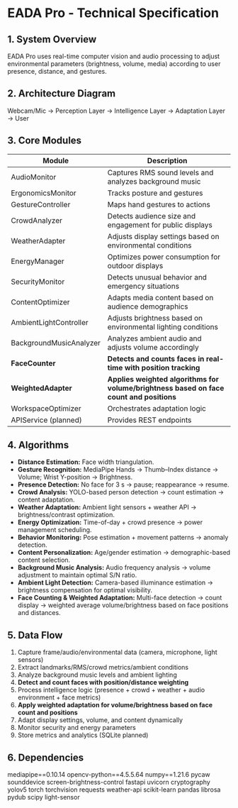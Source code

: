 # EADA Pro - Technical Specification

## 1. System Overview
EADA Pro uses real-time computer vision and audio processing to adjust environmental parameters (brightness, volume, media) according to user presence, distance, and gestures.

## 2. Architecture Diagram

Webcam/Mic → Perception Layer → Intelligence Layer → Adaptation Layer → User

## 3. Core Modules
| Module | Description |
|---------|-------------|
| AudioMonitor | Captures RMS sound levels and analyzes background music |
| ErgonomicsMonitor | Tracks posture and gestures |
| GestureController | Maps hand gestures to actions |
| CrowdAnalyzer | Detects audience size and engagement for public displays |
| WeatherAdapter | Adjusts display settings based on environmental conditions |
| EnergyManager | Optimizes power consumption for outdoor displays |
| SecurityMonitor | Detects unusual behavior and emergency situations |
| ContentOptimizer | Adapts media content based on audience demographics |
| AmbientLightController | Adjusts brightness based on environmental lighting conditions |
| BackgroundMusicAnalyzer | Analyzes ambient audio and adjusts volume accordingly |
| **FaceCounter** | **Detects and counts faces in real-time with position tracking** |
| **WeightedAdapter** | **Applies weighted algorithms for volume/brightness based on face count and positions** |
| WorkspaceOptimizer | Orchestrates adaptation logic |
| APIService (planned) | Provides REST endpoints |

## 4. Algorithms

- **Distance Estimation:** Face width triangulation.
- **Gesture Recognition:** MediaPipe Hands → Thumb–Index distance → Volume; Wrist Y-position → Brightness.
- **Presence Detection:** No face for 3 s → pause; reappearance → resume.
- **Crowd Analysis:** YOLO-based person detection → count estimation → content adaptation.
- **Weather Adaptation:** Ambient light sensors + weather API → brightness/contrast optimization.
- **Energy Optimization:** Time-of-day + crowd presence → power management scheduling.
- **Behavior Monitoring:** Pose estimation + movement patterns → anomaly detection.
- **Content Personalization:** Age/gender estimation → demographic-based content selection.
- **Background Music Analysis:** Audio frequency analysis → volume adjustment to maintain optimal S/N ratio.
- **Ambient Light Detection:** Camera-based illuminance estimation → brightness compensation for optimal visibility.
- **Face Counting & Weighted Adaptation:** Multi-face detection → count display → weighted average volume/brightness based on face positions and distances.

## 5. Data Flow
1. Capture frame/audio/environmental data (camera, microphone, light sensors)
2. Extract landmarks/RMS/crowd metrics/ambient conditions
3. Analyze background music levels and ambient lighting
4. **Detect and count faces with position/distance weighting**
5. Process intelligence logic (presence + crowd + weather + audio environment + face metrics)
6. **Apply weighted adaptation for volume/brightness based on face count and positions**
7. Adapt display settings, volume, and content dynamically
8. Monitor security and energy parameters
9. Store metrics and analytics (SQLite planned)

## 6. Dependencies
mediapipe==0.10.14
opencv-python==4.5.5.64
numpy==1.21.6
pycaw
sounddevice
screen-brightness-control
fastapi
uvicorn
cryptography
yolov5
torch
torchvision
requests
weather-api
scikit-learn
pandas
librosa
pydub
scipy
light-sensor
